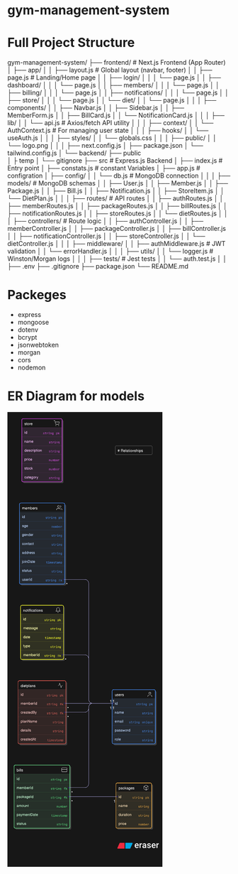 # gym-management-system

# Full Project Structure

gym-management-system/
├── frontend/                   # Next.js Frontend (App Router)
│   ├── app/
│   │   ├── layout.js           # Global layout (navbar, footer)
│   │   ├── page.js             # Landing/Home page
│   │   ├── login/
│   │   │   └── page.js
│   │   ├── dashboard/
│   │   │   └── page.js
│   │   ├── members/
│   │   │   └── page.js
│   │   ├── billing/
│   │   │   └── page.js
│   │   ├── notifications/
│   │   │   └── page.js
│   │   ├── store/
│   │   │   └── page.js
│   │   └── diet/
│   │       └── page.js
│   │
│   ├── components/
│   │   ├── Navbar.js
│   │   ├── Sidebar.js
│   │   ├── MemberForm.js
│   │   ├── BillCard.js
│   │   └── NotificationCard.js
│   │
│   ├── lib/
│   │   └── api.js              # Axios/fetch API utility
│   │
│   ├── context/
│   │   └── AuthContext.js      # For managing user state
│   │
│   ├── hooks/
│   │   └── useAuth.js
│   │
│   ├── styles/
│   │   └── globals.css
│   │
│   ├── public/
│   │   └── logo.png
│   │
│   ├── next.config.js
│   ├── package.json
│   └── tailwind.config.js
│
└── backend/ 
    ├── public                 
    │    ├ temp
    │        └── gitignore
    ├── src                   # Express.js Backend
    │    ├── index.js               # Entry point
    │    ├── constats.js            # constant Variables
    │    ├── app.js                 # configration
    │    ├── config/
    │    │   └── db.js               # MongoDB connection
    │    │
    │    ├── models/                 # MongoDB schemas
    │    │   ├── User.js
    │    │   ├── Member.js
    │    │   ├── Package.js
    │    │   ├── Bill.js
    │    │   ├── Notification.js
    │    │   ├── StoreItem.js
    │    │   └── DietPlan.js
    │    │
    │    ├── routes/                 # API routes
    │    │   ├── authRoutes.js
    │    │   ├── memberRoutes.js
    │    │   ├── packageRoutes.js
    │    │   ├── billRoutes.js
    │    │   ├── notificationRoutes.js
    │    │   ├── storeRoutes.js
    │    │   └── dietRoutes.js
    │    │
    │    ├── controllers/            # Route logic
    │    │   ├── authController.js
    │    │   ├── memberController.js
    │    │   ├── packageController.js
    │    │   ├── billController.js
    │    │   ├── notificationController.js
    │    │   ├── storeController.js
    │    │   └── dietController.js
    │    │
    │    ├── middleware/
    │    │   ├── authMiddleware.js   # JWT validation
    │    │   └── errorHandler.js
    │    │
    │    ├── utils/
    │    │   └── logger.js           # Winston/Morgan logs
    │    │
    │    ├── tests/                  # Jest tests
    │    │   └── auth.test.js
    │    │
    ├── .env
    ├── .gitignore
    ├── package.json
    └── README.md
    
# Packeges 

* express
* mongoose 
* dotenv 
* bcrypt
* jsonwebtoken
* morgan 
* cors
* nodemon


# ER Diagram for models 

![ER Diagram for models](image.png)